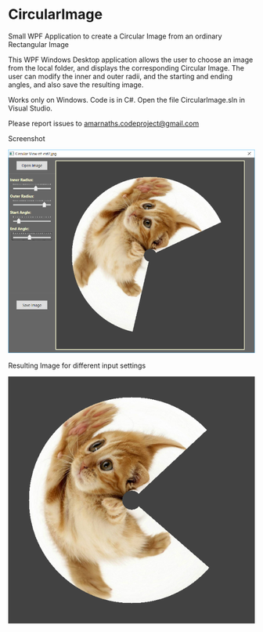 # CircularImage
Small WPF Application to create a Circular Image from an ordinary Rectangular Image

This WPF Windows Desktop application allows the user to choose an image from the local folder, and displays the corresponding Circular Image. The user can modify the inner and outer radii, and the starting and ending angles, and also save the resulting image.

Works only on Windows. Code is in C#. Open the file CircularImage.sln in Visual Studio. 

Please report issues to amarnaths.codeproject@gmail.com

Screenshot

![Screenshot of Circular](https://github.com/amarnaths0005/CircularImage/blob/master/CircularScreen.png)

Resulting Image for different input settings

![Resulting Image of Circular](https://github.com/amarnaths0005/CircularImage/blob/master/catGithub.png)
